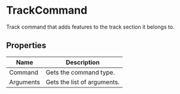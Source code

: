 # TrackCommand

Track command that adds features to the track section it belongs to.

## Properties

| Name  | Description  |
|-------|--------------|
| Command  | Gets the command type.  |
| Arguments  | Gets the list of arguments.  |


